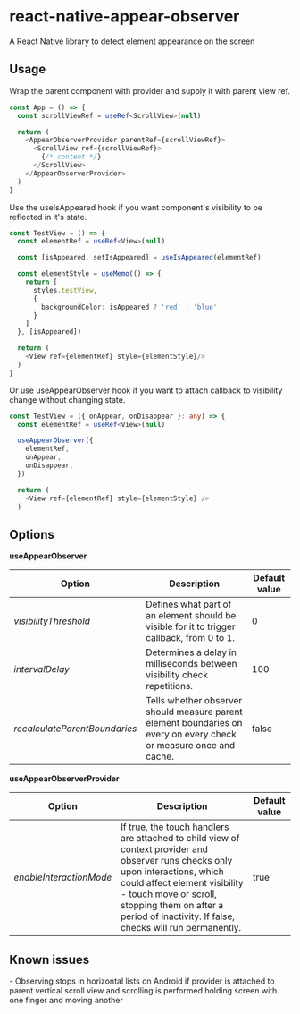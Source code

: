 <h1>react-native-appear-observer</h1>

A React Native library to detect element appearance on the screen

<h2>Usage</h2>

Wrap the parent component with provider and supply it with parent view ref.
```ts
const App = () => {
  const scrollViewRef = useRef<ScrollView>(null)

  return (
    <AppearObserverProvider parentRef={scrollViewRef}>
      <ScrollView ref={scrollViewRef}>
        {/* content */}
      </ScrollView>
    </AppearObserverProvider>
  )
}
```
Use the useIsAppeared hook if you want component's visibility to be reflected in it's state.
```ts
const TestView = () => {
  const elementRef = useRef<View>(null)

  const [isAppeared, setIsAppeared] = useIsAppeared(elementRef)

  const elementStyle = useMemo(() => {
    return [
      styles.testView,
      {
        backgroundColor: isAppeared ? 'red' : 'blue'
      }
    ]
  }, [isAppeared])

  return (
    <View ref={elementRef} style={elementStyle}/>
  )
}
```

Or use useAppearObserver hook if you want to attach callback to visibility change without changing state.
```ts
const TestView = ({ onAppear, onDisappear }: any) => {
  const elementRef = useRef<View>(null)

  useAppearObserver({
    elementRef,
    onAppear,
    onDisappear,
  })

  return (
    <View ref={elementRef} style={elementStyle} />
  )
```


<h2>Options</h2>

<b>useAppearObserver</b>

| Option | Description | Default value |
|---|---|---|
| *visibilityThreshold* | Defines what part of an element should be visible for it to trigger callback, from 0 to 1. | 0 |
| *intervalDelay* | Determines a delay in milliseconds between visibility check repetitions. | 100 |
| *recalculateParentBoundaries* | Tells whether observer should measure parent element boundaries on every on every check or measure once and cache. | false |

<b>useAppearObserverProvider</b>

| Option | Description | Default value |
|---|---|---|
| *enableInteractionMode* | If true, the touch handlers are attached to child view of context provider and observer runs checks only upon interactions, which could affect element visibility - touch move or scroll, stopping them on after a period of inactivity. If false, checks will run permanently. | true |

<h2>Known issues</h2>
- Observing stops in horizontal lists on Android if provider is attached to parent vertical scroll view and scrolling is performed
  holding screen with one finger and moving another
